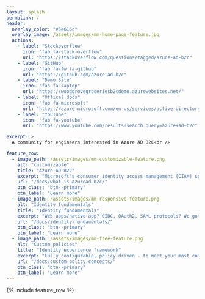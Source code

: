 ```yaml
---
layout: splash
permalink: /
header:
  overlay_color: "#5e616c"
  overlay_image: /assets/images/mm-home-page-feature.jpg
  actions:
    - label: "Stackoverflow"
      icon: "fab fa-stack-overflow"
      url: "https://stackoverflow.com/questions/tagged/azure-ad-b2c"
    - label: "GitHub"
      icon: "fab fa-fw fa-github"
      url: "https://github.com/azure-ad-b2c"
    - label: "Demo Site"
      icon: "fas fa-laptop"
      url: "https://woodgrovegroceriesb2cdemo.azurewebsites.net/"
    - label: "Offical docs"
      icon: "fab fa-microsoft"
      url: "https://azure.microsoft.com/en-us/services/active-directory-b2c/"
    - label: "YouTube"
      icon: "fab fa-youtube"
      url: "https://www.youtube.com/results?search_query=azure+ad+b2c"

excerpt: >
  A community for engineers interested in Azure AD B2C<br />

feature_row:
  - image_path: /assets/images/mm-customizable-feature.png
    alt: "customizable"
    title: "Azure AD B2C"
    excerpt: "Microsoft's consumer identity access management (CIAM) solution that can meet your security, scalability and customization requirements."
    url: "/docs/what-is-azuread-b2c/"
    btn_class: "btn--primary"
    btn_label: "Learn more"
  - image_path: /assets/images/mm-responsive-feature.png
    alt: "Identity fundamentals"
    title: "Identity fundamentals"
    excerpt: "Web apps/native app? OIDC, OAuth2, SAML protocols? We got you covered."
    url: "/docs/identity-fundamentals/"
    btn_class: "btn--primary"
    btn_label: "Learn more"
  - image_path: /assets/images/mm-free-feature.png
    alt: "Custom policies"
    title: "Identity experience framework"
    excerpt: "Fully configurable, policy-driven - to meet your most complex requirements."
    url: "/docs/custom-policy-concepts/"
    btn_class: "btn--primary"
    btn_label: "Learn more"      
---
```


{% include feature_row %}